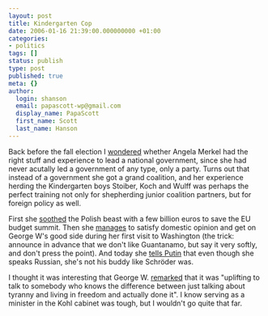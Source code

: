 ```yaml
---
layout: post
title: Kindergarten Cop
date: 2006-01-16 21:39:00.000000000 +01:00
categories:
- politics
tags: []
status: publish
type: post
published: true
meta: {}
author:
  login: shanson
  email: papascott-wp@gmail.com
  display_name: PapaScott
  first_name: Scott
  last_name: Hanson
---
```

<p>Back before the fall election I <a href="/archives/2005/06/02/experience-not-required/" title="PapaScott &raquo; Blog Archive &raquo; Experience Not Required">wondered</a> whether Angela Merkel had the right stuff and experience to lead a national government, since she had never acutally led a government of any type, only a party. Turns out that instead of a government she got a grand coalition, and her experience herding the Kindergarten boys Stoiber, Koch and Wulff was perhaps the perfect training not only for shepherding junior coalition partners, but for foreign policy as well.</p>
<p>First she <a href="http://news.bbc.co.uk/1/hi/world/europe/4537674.stm" title="BBC NEWS | World | Europe | Angela Merkel's 'EU triumph'">soothed</a> the Polish beast with a few billion euros to save the EU budget summit. Then she <a href="http://www.dw-world.de/dw/article/0,2144,1855733,00.html" title="Bush and Merkel Hail New Chapter in US-German Relations | Germany | Deutsche Welle | 13.01.2006">manages</a> to satisfy domestic opinion and get on George W's good side during her first visit to Washington (the trick: announce in advance that we don't like Guantanamo, but say it very softly, and don't press the point). And today she <a href="http://www.dw-world.de/dw/article/0,2144,1858256,00.html">tells Putin</a> that even though she speaks Russian, she's not his buddy like Schr&ouml;der was. </p>
<p>I thought it was interesting that George W. <a href="http://www.whitehouse.gov/news/releases/2006/01/20060113-1.html">remarked</a> that it was "uplifting to talk to somebody who knows the difference between just talking about tyranny and living in freedom and actually done it". I know serving as a minister in the Kohl cabinet was tough, but I wouldn't go quite that far.</p>
